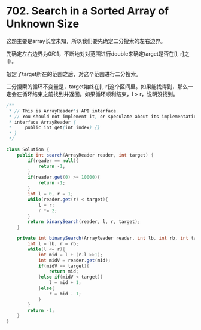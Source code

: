 # 702. Search in a Sorted Array of Unknown Size

这题主要是array长度未知，所以我们要先确定二分搜索的左右边界。

先确定左右边界为0和1，不断地对对范围进行double来确定target是否在[l, r]之中。

敲定了target所在的范围之后，对这个范围进行二分搜索。

二分搜索的循环不变量是，target始终在[l, r]这个区间里。如果能找得到，那么一定会在循环结束之前找到并返回。如果循环顺利结束，l > r，说明没找到。

```java
/**
 * // This is ArrayReader's API interface.
 * // You should not implement it, or speculate about its implementation
 * interface ArrayReader {
 *     public int get(int index) {}
 * }
 */

class Solution {
    public int search(ArrayReader reader, int target) {
        if(reader == null){
            return -1;
        }
        if(reader.get(0) >= 10000){
            return -1;
        }
        int l = 0, r = 1;
        while(reader.get(r) < target){
            l = r;
            r *= 2;
        }
        return binarySearch(reader, l, r, target);
    }

    private int binarySearch(ArrayReader reader, int lb, int rb, int target){
        int l = lb, r = rb;
        while(l <= r){
            int mid = l + (r-l >>1);
            int midV = reader.get(mid);
            if(midV == target){
                return mid;
            }else if(midV < target){
                l = mid + 1;
            }else{
                r = mid - 1;
            }
        }
        return -1;
    }
}
```